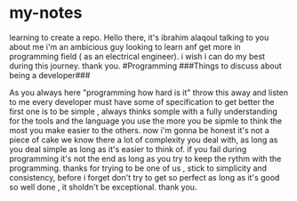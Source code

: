 # my-notes
learning to create a repo.
Hello there, it's ibrahim alaqoul talking to you 
about me i'm an ambicious guy looking to learn anf get more in programming field ( as an electrical engineer).
i wish i can do my best during this journey.
thank you.
#Programming
###Things to discuss about being a developer###

As you always here "programming how hard is it" throw this away and listen to me every developer must have some of specification to get better
the first one is to be simple , always thinks somple with a fully understanding for the tools and the language you use the more you be sipmle to think the most you make easier to the others.
now i'm gonna be honest it's not a piece of cake we know there a lot of complexity you deal with, as long as you deal simple as long as it's easier to think of.
if you fail during programming it's not the end as long as you try to keep the rythm with the programming.
thanks for trying to be one of us , stick to simplicity and consistency, before i forget don't try to get so perfect as long as it's good so well done , it sholdn't be exceptional.
thank you.
